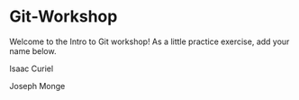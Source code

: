 # Git-Workshop

Welcome to the Intro to Git workshop! As a little practice exercise, add your name below.

<!---Please add your name below--->

Isaac Curiel

Joseph Monge








